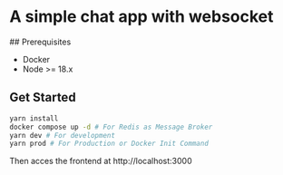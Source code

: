 # A simple chat app with websocket

## Prerequisites
- Docker
- Node >= 18.x

## Get Started
```bash
yarn install
docker compose up -d # For Redis as Message Broker
yarn dev # For development
yarn prod # For Production or Docker Init Command
```
Then acces the frontend at http://localhost:3000
